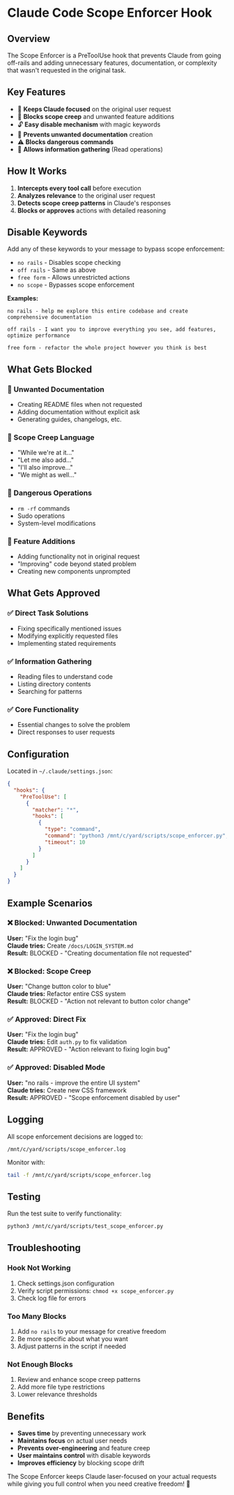 # Claude Code Scope Enforcer Hook

## Overview

The Scope Enforcer is a PreToolUse hook that prevents Claude from going off-rails and adding unnecessary features, documentation, or complexity that wasn't requested in the original task.

## Key Features

- 🎯 **Keeps Claude focused** on the original user request
- 🚫 **Blocks scope creep** and unwanted feature additions  
- 🔓 **Easy disable mechanism** with magic keywords
- 📝 **Prevents unwanted documentation** creation
- ⚠️ **Blocks dangerous commands**
- 📖 **Allows information gathering** (Read operations)

## How It Works

1. **Intercepts every tool call** before execution
2. **Analyzes relevance** to the original user request
3. **Detects scope creep patterns** in Claude's responses
4. **Blocks or approves** actions with detailed reasoning

## Disable Keywords

Add any of these keywords to your message to bypass scope enforcement:

- `no rails` - Disables scope checking
- `off rails` - Same as above
- `free form` - Allows unrestricted actions  
- `no scope` - Bypasses scope enforcement

**Examples:**
```
no rails - help me explore this entire codebase and create comprehensive documentation

off rails - I want you to improve everything you see, add features, optimize performance

free form - refactor the whole project however you think is best
```

## What Gets Blocked

### 🚫 Unwanted Documentation
- Creating README files when not requested
- Adding documentation without explicit ask
- Generating guides, changelogs, etc.

### 🚫 Scope Creep Language
- "While we're at it..."
- "Let me also add..."
- "I'll also improve..."
- "We might as well..."

### 🚫 Dangerous Operations
- `rm -rf` commands
- Sudo operations
- System-level modifications

### 🚫 Feature Additions
- Adding functionality not in original request
- "Improving" code beyond stated problem
- Creating new components unprompted

## What Gets Approved

### ✅ Direct Task Solutions
- Fixing specifically mentioned issues
- Modifying explicitly requested files
- Implementing stated requirements

### ✅ Information Gathering
- Reading files to understand code
- Listing directory contents
- Searching for patterns

### ✅ Core Functionality
- Essential changes to solve the problem
- Direct responses to user requests

## Configuration

Located in `~/.claude/settings.json`:

```json
{
  "hooks": {
    "PreToolUse": [
      {
        "matcher": "*",
        "hooks": [
          {
            "type": "command",
            "command": "python3 /mnt/c/yard/scripts/scope_enforcer.py",
            "timeout": 10
          }
        ]
      }
    ]
  }
}
```

## Example Scenarios

### ❌ Blocked: Unwanted Documentation
**User:** "Fix the login bug"  
**Claude tries:** Create `/docs/LOGIN_SYSTEM.md`  
**Result:** BLOCKED - "Creating documentation file not requested"

### ❌ Blocked: Scope Creep  
**User:** "Change button color to blue"  
**Claude tries:** Refactor entire CSS system  
**Result:** BLOCKED - "Action not relevant to button color change"

### ✅ Approved: Direct Fix
**User:** "Fix the login bug"  
**Claude tries:** Edit `auth.py` to fix validation  
**Result:** APPROVED - "Action relevant to fixing login bug"

### ✅ Approved: Disabled Mode
**User:** "no rails - improve the entire UI system"  
**Claude tries:** Create new CSS framework  
**Result:** APPROVED - "Scope enforcement disabled by user"

## Logging

All scope enforcement decisions are logged to:
```
/mnt/c/yard/scripts/scope_enforcer.log
```

Monitor with:
```bash
tail -f /mnt/c/yard/scripts/scope_enforcer.log
```

## Testing

Run the test suite to verify functionality:
```bash
python3 /mnt/c/yard/scripts/test_scope_enforcer.py
```

## Troubleshooting

### Hook Not Working
1. Check settings.json configuration
2. Verify script permissions: `chmod +x scope_enforcer.py`
3. Check log file for errors

### Too Many Blocks
1. Add `no rails` to your message for creative freedom
2. Be more specific about what you want
3. Adjust patterns in the script if needed

### Not Enough Blocks
1. Review and enhance scope creep patterns
2. Add more file type restrictions
3. Lower relevance thresholds

## Benefits

- **Saves time** by preventing unnecessary work
- **Maintains focus** on actual user needs
- **Prevents over-engineering** and feature creep
- **User maintains control** with disable keywords
- **Improves efficiency** by blocking scope drift

The Scope Enforcer keeps Claude laser-focused on your actual requests while giving you full control when you need creative freedom! 🎯